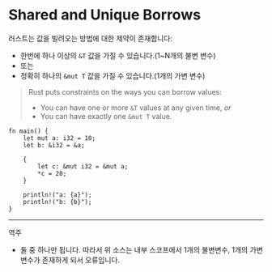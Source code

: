 # Shared and Unique Borrows

러스트는 값을 빌려오는 방법에 대한 제약이 존재합니다:

* 한번에 하나 이상의 `&T` 값을 가질 수 있습니다.(1~N개의 불변 변수)
* 또는 
* 정확히 하나의 `&mut T` 값을 가질 수 있습니다.(1개의 가변 변수)
> Rust puts constraints on the ways you can borrow values:
> 
> * You can have one or more `&T` values at any given time, _or_
> * You can have exactly one `&mut T` value.

```rust,editable,compile_fail
fn main() {
    let mut a: i32 = 10;
    let b: &i32 = &a;

    {
        let c: &mut i32 = &mut a;
        *c = 20;
    }

    println!("a: {a}");
    println!("b: {b}");
}
```
---
역주
- 둘 중 하나만 됩니다. 따라서 위 소스는 내부 스코프에서 1개의 불변변수, 1개의 가변변수가 존재하게 되서 오류입니다.
